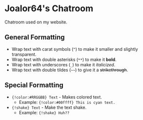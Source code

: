 # Joalor64's Chatroom
Chatroom used on my website.

## General Formatting
* Wrap text with carat symbols (`^`) to make it smaller and slightly transparent.
* Wrap text with double asterisks (`**`) to make it **bold**.
* Wrap text with underscores (`_`) to make it *italicized*.
* Wrap text with double tildes (`~~`) to give it a ~~strikethrough~~.

## Special Formatting
* `{!color:#RRGGBB} Text` - Makes colored text.
    * Example: `{!color:#00ffff} This is cyan text.`
* `{!shake} Text` - Make the text shake.
    * Example: `{!shake} Huh??`